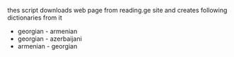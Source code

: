 thes script downloads web page from reading.ge site and creates following dictionaries from it

* georgian - armenian
* georgian - azerbaijani
* armenian - georgian
